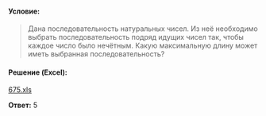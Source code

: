 #### Условие:
> Дана последовательность натуральных чисел. Из неё необходимо выбрать последовательность подряд идущих чисел так, чтобы каждое число было нечётным. Какую максимальную длину может иметь выбранная последовательность?

#### Решение (Excel):
[675.xls](https://github.com/Thundiverter/infege2022/files/8054107/675.xls)


**Ответ:** 5
